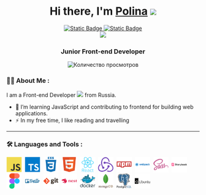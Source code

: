 <h1 align="center">Hi there, I'm <a href="https://daniilshat.ru/" target="_blank">Polina</a> 
<img src="https://github.com/blackcater/blackcater/raw/main/images/Hi.gif" height="32"/></h1>
<div align="center">
  <a href="#">
    <img alt="Static Badge" src="https://img.shields.io/badge/Telegram-blue?logo=telegram&logoColor=%23ffff">
  </a>
  <a href="#">
    <img alt="Static Badge" src="https://img.shields.io/badge/VK-blue?logo=VK&logoColor=%23ffff">
  </a>
</div>
<div align="center">
  <img src="https://media.giphy.com/media/hpXdHPfFI5wTABdDx9/giphy.gif" height="200">
</div>
<h3 align="center">Junior Front-end Developer</h3>
<div align="center">
  <img src="https://komarev.com/ghpvc/?username=polinakoma&style=flat-square&color=blue" alt="Количество просмотров">
</div>

### :tipping_hand_woman: About Me :
I am a Front-end Developer <img src="https://media.giphy.com/media/WUlplcMpOCEmTGBtBW/giphy.gif" width="30"> from Russia.
- :telescope: I’m learning JavaScript and contributing to frontend for building web applications.
- :zap: In my free time, I like reading and travelling
---

### :hammer_and_wrench: Languages and Tools :
<div>
  <img src="https://github.com/devicons/devicon/blob/master/icons/javascript/javascript-original.svg" title="JavaScript" width="40" height="40">&nbsp;
  <img src="https://github.com/devicons/devicon/blob/master/icons/typescript/typescript-original.svg" title="TypeScript" width="40" height="40">&nbsp;
  <img src="https://github.com/devicons/devicon/blob/master/icons/css3/css3-plain-wordmark.svg"  title="CSS3" alt="CSS" width="40" height="40"/>&nbsp;
  <img src="https://github.com/devicons/devicon/blob/master/icons/html5/html5-original.svg" title="HTML5" alt="HTML" width="40" height="40"/>&nbsp;
  <img src="https://github.com/devicons/devicon/blob/master/icons/react/react-original-wordmark.svg" title="React" alt="React" width="40" height="40">&nbsp;
  <img src="https://github.com/devicons/devicon/blob/master/icons/redux/redux-original.svg" title="Redux" width="40" height="40">&nbsp;
  <img src="https://github.com/devicons/devicon/blob/master/icons/npm/npm-original-wordmark.svg" title="Npm" width="40" height="40">&nbsp;
  <img src="https://github.com/devicons/devicon/blob/master/icons/webpack/webpack-original-wordmark.svg" title="Webpack" width="40" height="40">&nbsp;
  <img src="https://github.com/devicons/devicon/blob/master/icons/sass/sass-original.svg" title="Sass" width="40" height="40">&nbsp;
  <img src="https://github.com/devicons/devicon/blob/master/icons/storybook/storybook-original-wordmark.svg" title="Storybook" width="40" height="40">&nbsp;
  <img src="https://github.com/devicons/devicon/blob/master/icons/figma/figma-original.svg" title="Figma" width="40" height="40">&nbsp;
  <img src="https://github.com/devicons/devicon/blob/master/icons/trello/trello-plain-wordmark.svg" title="Trello" width="40" height="40">&nbsp;
  <img src="https://github.com/devicons/devicon/blob/master/icons/git/git-original-wordmark.svg" title="Git" width="40" height="40">&nbsp;
  <img src="https://github.com/devicons/devicon/blob/master/icons/nestjs/nestjs-plain-wordmark.svg" title="Nestjs" width="40" height="40">&nbsp;
  <img src="https://github.com/devicons/devicon/blob/master/icons/docker/docker-original-wordmark.svg" title="Docker" width="40" height="40">&nbsp;
  <img src="https://github.com/devicons/devicon/blob/master/icons/mongodb/mongodb-original-wordmark.svg" title="Mongodb" width="40" height="40">&nbsp;
  <img src="https://github.com/devicons/devicon/blob/master/icons/postgresql/postgresql-original-wordmark.svg" title="Postgresql" width="40" height="40">&nbsp;
  <img src="https://github.com/devicons/devicon/blob/master/icons/ubuntu/ubuntu-plain-wordmark.svg" title="Ubuntu" width="40" height="40">&nbsp;
</div>

